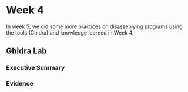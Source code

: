 # Week 4

In week 5, we did some more practices on disasseblying programs using the tools (Ghidra) and knowledge learned in Week 4.  

## Ghidra Lab

### Executive Summary


### Evidence
